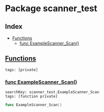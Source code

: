 # Package scanner_test

## Index

* [Functions](#func)
    * [func ExampleScanner_Scan()](#ExampleScanner_Scan)


## <a id="func" href="#func">Functions</a>

```
tags: [private]
```

### <a id="ExampleScanner_Scan" href="#ExampleScanner_Scan">func ExampleScanner_Scan()</a>

```
searchKey: scanner_test.ExampleScanner_Scan
tags: [function private]
```

```Go
func ExampleScanner_Scan()
```

